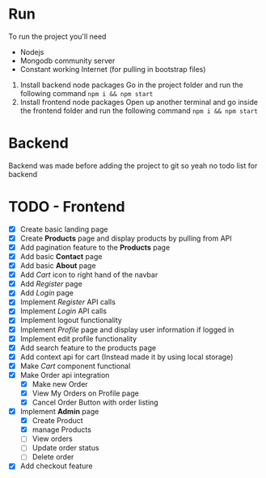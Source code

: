 # Run
To run the project you'll need
- Nodejs
- Mongodb community server
- Constant working Internet (for pulling in bootstrap files)
1. Install backend node packages
Go in the project folder and run the following command
`
npm i && npm start
`
2. Install frontend node packages
Open up another terminal and go inside the frontend folder and run the following command
`
npm i && npm start
`

# Backend
Backend was made before adding the project to git so yeah no todo list for backend

# TODO - Frontend
  - [x] Create basic landing page
  - [x] Create **Products** page and display products by pulling from API
  - [x] Add pagination feature to the **Products** page
  - [x] Add basic **Contact** page
  - [x] Add basic **About** page
  - [x] Add *Cart* icon to right hand of the navbar
  - [x] Add *Register* page
  - [x] Add *Login* page
  - [x] Implement *Register* API calls
  - [x] Implement *Login* API calls
  - [x] Implement logout functionality
  - [x] Implement *Profile* page and display user information if logged in
  - [x] Implement edit profile functionality
  - [x] Add search feature to the products page
  - [x] Add context api for cart (Instead made it by using local storage)
  - [x] Make *Cart* component functional
  - [x] Make Order api integration
    - [x] Make new Order
    - [x] View My Orders on Profile page
    - [x] Cancel Order Button with order listing
  - [x] Implement **Admin** page
    - [x] Create Product
    - [x] manage Products
    - [ ] View orders
    - [ ] Update order status
    - [ ] Delete order
  - [x] Add checkout feature